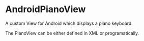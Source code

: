 AndroidPianoView
================

A custom View for Android which displays a piano keyboard.

The PianoView can be either defined in XML or programatically. 
